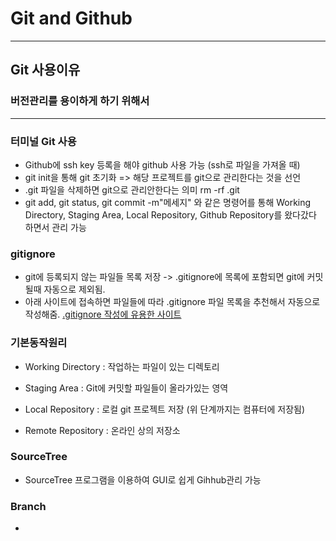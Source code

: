 # Git and Github
-----
## Git 사용이유
### 버전관리를 용이하게 하기 위해서

-----

### 터미널 Git 사용
- Github에 ssh key 등록을 해야 github 사용 가능 (ssh로 파일을 가져올 때)
- git init을 통해 git 초기화 => 해당 프로젝트를 git으로 관리한다는 것을 선언
- .git 파일을 삭제하면 git으로 관리안한다는 의미 rm -rf .git
- git add, git status, git commit -m"메세지" 와 같은 명령어를 통해 Working Directory, Staging Area, Local Repository, Github Repository를 왔다갔다 하면서 관리 가능

### gitignore
- git에 등록되지 않는 파일들 목록 저장 -> .gitignore에 목록에 포함되면 git에 커밋될때 자동으로 제외됨.
- 아래 사이트에 접속하면 파일들에 따라 .gitignore 파일 목록을 추천해서 자동으로 작성해줌.
[.gitignore 작성에 유용한 사이트](https://gitignore.io)

### 기본동작원리
- Working Directory : 작업하는 파일이 있는 디렉토리
- Staging Area : Git에 커밋할 파일들이 올라가있는 영역
- Local Repository : 로컬 git 프로젝트 저장
(위 단계까지는 컴퓨터에 저장됨)

- Remote Repository : 온라인 상의 저장소 

### SourceTree
- SourceTree 프로그램을 이용하여 GUI로 쉽게 Gihhub관리 가능

### Branch 
- 